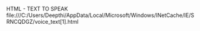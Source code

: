 HTML - TEXT TO SPEAK
file:///C:/Users/Deepthi/AppData/Local/Microsoft/Windows/INetCache/IE/SRNCQDGZ/voice_text[1].html

